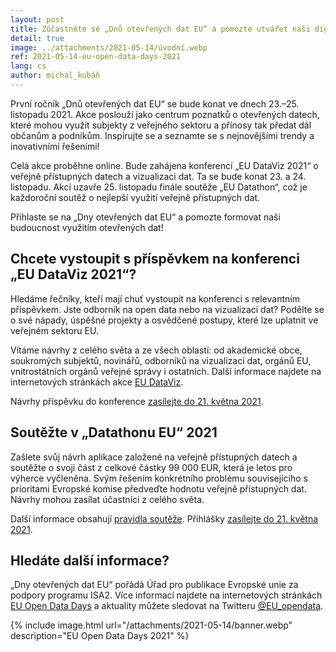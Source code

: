 ```yaml
---
layout: post
title: Zúčastněte se „Dnů otevřených dat EU“ a pomozte utvářet naši digitální budoucnost
detail: true
image: ../attachments/2021-05-14/úvodní.webp
ref: 2021-05-14-eu-open-data-days-2021
lang: cs
author: michal_kubáň
---
```


První ročník „Dnů otevřených dat EU“ se bude konat ve dnech 23.–25. listopadu 2021.
Akce poslouží jako centrum poznatků o otevřených datech, které mohou využít subjekty z veřejného sektoru a přínosy tak předat dál občanům a podnikům.
Inspirujte se a seznamte se s nejnovějšími trendy a inovativními řešeními!
<!--more-->

Celá akce proběhne online.
Bude zahájena konferencí „EU DataViz 2021“ o veřejně přístupných datech a vizualizaci dat.
Ta se bude konat 23. a 24. listopadu.
Akci uzavře 25. listopadu finále soutěže „EU Datathon“, což je každoroční soutěž o nejlepší využití veřejně přístupných dat.

Přihlaste se na „Dny otevřených dat EU“ a pomozte formovat naši budoucnost využitím otevřených dat!

## Chcete vystoupit s příspěvkem na konferenci „EU DataViz 2021“?
Hledáme řečníky, kteří mají chuť vystoupit na konferenci s relevantním příspěvkem.
Jste odborník na open data nebo na vizualizaci dat?
Podělte se o své nápady, úspěšné projekty a osvědčené postupy, které lze uplatnit ve veřejném sektoru EU.

Vítáme návrhy z celého světa a ze všech oblastí: od akademické obce, soukromých subjektů, novinářů, odborníků na vizualizaci dat, orgánů EU, vnitrostátních orgánů veřejné správy i ostatních.
Další informace najdete na internetových stránkách akce [EU DataViz](https://op.europa.eu/en/web/eudataviz).

Návrhy příspěvku do konference [zasílejte do 21. května 2021](https://survey.alchemer.eu/s3/90321567/DataViz-submission-form).

## Soutěžte v „Datathonu EU“ 2021
Zašlete svůj návrh aplikace založené na veřejně přístupných datech a soutěžte o svoji část z celkové částky 99 000 EUR, která je letos pro výherce vyčleněna.
Svým řešením konkrétního problému souvisejícího s prioritami Evropské komise předveďte hodnotu veřejně přístupných dat.
Návrhy mohou zasílat účastníci z celého světa.

Další informace obsahují [pravidla soutěže](https://op.europa.eu/en/web/eudatathon).
Přihlášky [zasílejte do 21. května 2021](https://ec.europa.eu/eusurvey/runner/EU-Datathon-2021-project-descriptions).

## Hledáte další informace?
„Dny otevřených dat EU“ pořádá Úřad pro publikace Evropské unie za podpory programu ISA2.
Více informací najdete na internetových stránkách [EU Open Data Days](https://op.europa.eu/euopendatadays) a aktuality můžete sledovat na Twitteru [@EU_opendata](https://twitter.com/EU_opendata?ref_src=twsrc%5egoogle|twcamp%5eserp|twgr%5eauthor).

{% include image.html
   url="/attachments/2021-05-14/banner.webp"
   description="EU Open Data Days 2021"
%}